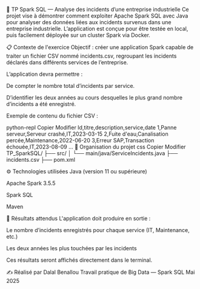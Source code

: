 🧠 TP Spark SQL — Analyse des incidents d’une entreprise industrielle
Ce projet vise à démontrer comment exploiter Apache Spark SQL avec Java pour analyser des données liées aux incidents survenus dans une entreprise industrielle. L’application est conçue pour être testée en local, puis facilement déployée sur un cluster Spark via Docker.

📋 Contexte de l'exercice
Objectif : créer une application Spark capable de traiter un fichier CSV nommé incidents.csv, regroupant les incidents déclarés dans différents services de l’entreprise.

L’application devra permettre :

De compter le nombre total d’incidents par service.

D’identifier les deux années au cours desquelles le plus grand nombre d’incidents a été enregistré.

Exemple de contenu du fichier CSV :

python-repl
Copier
Modifier
Id,titre,description,service,date
1,Panne serveur,Serveur crashé,IT,2023-03-15
2,Fuite d'eau,Canalisation percée,Maintenance,2022-06-20
3,Erreur SAP,Transaction échouée,IT,2023-08-09
...
📁 Organisation du projet
css
Copier
Modifier
TP_SparkSQL/
├── src/
│   └── main/java/ServiceIncidents.java
├── incidents.csv
├── pom.xml


⚙️ Technologies utilisées
Java (version 11 ou supérieure)

Apache Spark 3.5.5

Spark SQL

Maven

📸 Résultats attendus
L'application doit produire en sortie :

Le nombre d’incidents enregistrés pour chaque service (IT, Maintenance, etc.)

Les deux années les plus touchées par les incidents

Ces résultats seront affichés directement dans le terminal.

✍️ Réalisé par
Dalal Benallou
Travail pratique de Big Data — Spark SQL
Mai 2025
